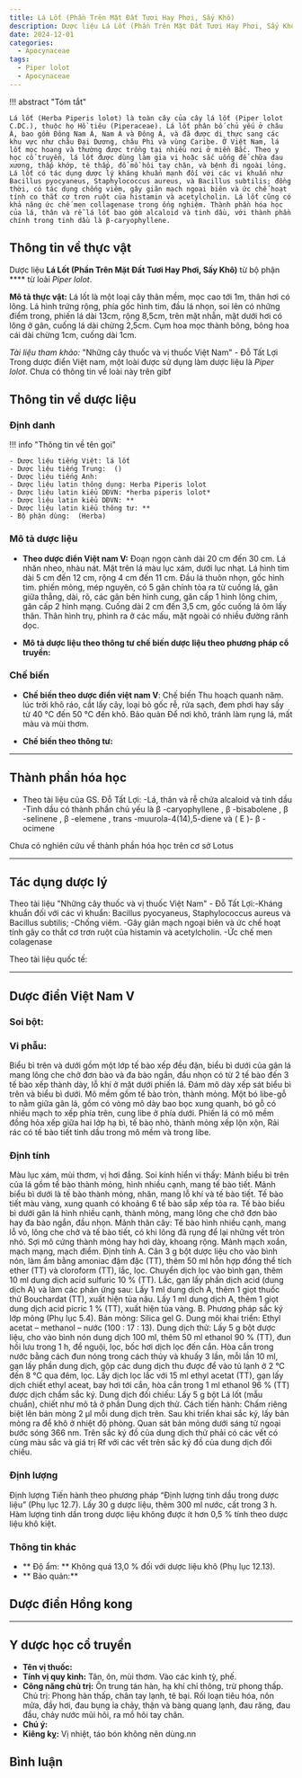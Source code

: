 ```yaml
---
title: Lá Lốt (Phần Trên Mặt Đất Tươi Hay Phơi, Sấy Khô)
description: Dược liệu Lá Lốt (Phần Trên Mặt Đất Tươi Hay Phơi, Sấy Khô) từ bộ phận  từ loài *Piper lolot*
date: 2024-12-01
categories:
  - Apocynaceae
tags:
  - Piper lolot
  - Apocynaceae
---
```

!!! abstract "Tóm tắt"

    Lá lốt (Herba Piperis lolot) là toàn cây của cây lá lốt (Piper lolot C.DC.), thuộc họ Hồ tiêu (Piperaceae). Lá lốt phân bố chủ yếu ở châu Á, bao gồm Đông Nam Á, Nam Á và Đông Á, và đã được di thực sang các khu vực như châu Đại Dương, châu Phi và vùng Caribe. Ở Việt Nam, lá lốt mọc hoang và thường được trồng tại nhiều nơi ở miền Bắc. Theo y học cổ truyền, lá lốt được dùng làm gia vị hoặc sắc uống để chữa đau xương, thấp khớp, tê thấp, đổ mồ hôi tay chân, và bệnh đi ngoài lỏng. Lá lốt có tác dụng dược lý kháng khuẩn mạnh đối với các vi khuẩn như Bacillus pyocyaneus, Staphylococcus aureus, và Bacillus subtilis; đồng thời, có tác dụng chống viêm, gây giãn mạch ngoại biên và ức chế hoạt tính co thắt cơ trơn ruột của histamin và acetylcholin. Lá lốt cũng có khả năng ức chế men collagenase trong ống nghiệm. Thành phần hóa học của lá, thân và rễ lá lốt bao gồm alcaloid và tinh dầu, với thành phần chính trong tinh dầu là β-caryophyllene.

## Thông tin về thực vật


Dược liệu **Lá Lốt (Phần Trên Mặt Đất Tươi Hay Phơi, Sấy Khô)** từ bộ phận **** từ loài *Piper lolot*.

**Mô tả thực vật:** Lá lốt là một loại cây thân mềm, mọc cao tới 1m, thân hơi có lông. Lá hình trứng rộng, phía gốc hình tim, đầu lá nhọn, soi lên có những điểm trong, phiến lá dài 13cm, rộng 8,5cm, trên mặt nhẵn, mặt dưới hơi có lông ở gân, cuống lá dài chừng 2,5cm. Cụm hoa mọc thành bông, bông hoa cái dài chừng 1cm, cuống dài 1cm.

*Tài liệu tham khảo:* "Những cây thuốc và vị thuốc Việt Nam" - Đỗ Tất Lợi 
Trong dược điển Việt nam, một loài được sử dụng làm dược liệu là *Piper lolot*. 
Chưa có thông tin về loài này trên gibf


## Thông tin về dược liệu 

### Định danh

!!! info "Thông tin về tên gọi"

    - Dược liệu tiếng Việt: lá lốt
    - Dược liệu tiếng Trung:  ()
    - Dược liệu tiếng Anh: 
    - Dược liệu latin thông dụng: Herba Piperis lolot
    - Dược liệu latin kiểu DĐVN: *herba piperis lolot*
    - Dược liệu latin kiểu DĐVN: **
    - Dược liệu latin kiểu thông tư: **
    - Bộ phận dùng:  (Herba)

### Mô tả dược liệu 

- **Theo dược điển Việt nam V:** Đoạn ngọn cành dài 20 cm đến 30 cm. Lá nhăn nheo, nhàu nát. Mặt trên lá màu lục xám, dưới lục nhạt. Lá hình tim dài 5 cm đến 12 cm, rộng 4 cm đến 11 cm. Đầu lá thuôn nhọn, gốc hình tim. phiến mỏng, mép nguyên, có 5 gân chính tỏa ra từ cuống lá, gân giữa thẳng, dài, rõ, các gân bên hình cung, gân cấp 1 hình lông chim, gân cấp 2 hình mạng. Cuống dài 2 cm đến 3,5 cm, gốc cuống lá ôm lấy thân. Thân hình trụ, phình ra ở các mấu, mặt ngoài có nhiều đường rãnh dọc.

- **Mô tả dược liệu theo thông tư chế biến dược liệu theo phương pháp cổ truyền:** 

### Chế biến 

- **Chế biến theo dược điển việt nam V**: Chế biến Thu hoạch quanh năm. lúc trời khô ráo, cắt lấy cây, loại bỏ gốc rễ, rửa sạch, đem phơi hay sấy từ 40 °C đến 50 °C đến khô. Bảo quản Để nơi khô, tránh làm rụng lá, mất màu và mùi thơm.

- **Chế biến theo thông tư:** 

--- 

## Thành phần hóa học

- Theo tài liệu của GS. Đỗ Tất Lợi:  -Lá, thân và rễ chứa alcaloid và tinh dầu 
-Tinh dầu có thành phần chủ yếu là β -caryophyllene , β -bisabolene , β -selinene , β -elemene , trans -muurola-4(14),5-diene và ( E )- β -ocimene
    
Chưa có nghiên cứu về thành phần hóa học trên cơ sở Lotus

---

## Tác dụng dược lý

Theo tài liệu "Những cây thuốc và vị thuốc Việt Nam" - Đỗ Tất Lợi:-Kháng khuẩn đối với các vì khuẩn: Bacillus pyocyaneus, Staphylococcus aureus và Bacillus subtilis;
-Chống viêm. 
-Gây giãn mạch ngoại biên và ức chế hoạt tính gây co thắt cơ trơn ruột của histamin và acetylcholin. 
-Ức chế men colagenase

Theo tài liệu quốc tế: 

---

## Dược điển Việt Nam V

### Soi bột:



<!-- Hình ảnh soi bột sẽ được tự động chèn vào đây sau -->

### Vi phẫu:

Biểu bì trên và dưới gồm một lớp tế bào xếp đều đặn, biểu bì dưới của gân lá mang lông che chở đơn bào và đa bào ngắn, đầu nhọn có từ 2 tế bào đến 3 tế bào xếp thành dày, lỗ khí ở mặt dưới phiến lá. Đám mô dày xếp sát biểu bì trên và biểu bì dưới. Mô mềm gồm tế bào tròn, thành mỏng. Một bó libe-gỗ to nằm giữa gân lá, gồm có vòng mô dày bao bọc xung quanh, bó gỗ có nhiều mạch to xếp phía trên, cung libe ở phía dưới. Phiến lá có mô mềm đồng hỏa xếp giữa hai lớp hạ bì, tế bào nhò, thành mỏng xếp lộn xộn, Rải rác có tế bào tiết tinh dầu trong mô mềm và trong libe.

<!-- Hình ảnh vi phẫu sẽ được tự động chèn vào đây sau -->

### Định tính

Màu lục xám, mùi thơm, vị hơi đắng. Soi kính hiển vi thấy: Mảnh biểu bì trên của lá gồm tế bào thành mỏng, hình nhiều cạnh, mang tế bào tiết. Mảnh biểu bì dưới là tế bào thành mỏng, nhăn, mang lỗ khí và tế bào tiết. Tế bào tiết màu vàng, xung quanh có khoảng 6 tế bào sắp xếp tỏa ra. Tế bào biểu bì dưới gân lá hình nhiều cạnh, thành mỏng, mang lông che chở đơn bào hay đa bào ngắn, đầu nhọn. Mảnh thân cây: Tế bào hình nhiều cạnh, mang lỗ vỏ, lông che chở và tế bào tiết, có khi lông đã rụng để lại những vết tròn nhỏ. Sợi mô cứng thành mỏng hay hơi dày, khoang rộng. Mảnh mạch xoắn, mạch mạng, mạch điểm. Định tính A. Cân 3 g bột dược liệu cho vào bình nón, làm ẩm bằng amoniac đậm đặc (TT), thêm 50 ml hỗn hợp đồng thể tích ether (TT) và cloroform (TT), lắc, lọc. Chuyển dịch lọc vào bình gạn, thêm 10 ml dung dịch acid sulfuric 10 % (TT). Lắc, gạn lấy phần dịch acid (dung dịch A) và làm các phản ứng sau: Lấy 1 ml dung dịch A, thêm 1 giọt thuốc thử Bouchardat (TT), xuất hiện tủa nâu. Lấy 1 ml dung dịch A, thêm 1 giọt dung dịch acid picric 1 % (TT), xuất hiện tủa vàng. B. Phương pháp sắc ký lớp mỏng (Phụ lục 5.4). Bản mỏng: Silica gel G. Dung môi khai triển: Ethyl acetat – methanol – nước (100 : 17 : 13). Dung dịch thử: Lấy 5 g bột dược liệu, cho vào bình nón dung dịch 100 ml, thêm 50 ml ethanol 90 % (TT), đun hồi lưu trong 1 h, để nguội, lọc, bốc hơi dịch lọc đến cắn. Hòa cắn trong nước bằng cách đun nóng trong cách thủy và khuấy 3 lần, mỗi lần 10 ml, gạn lấy phần dung dịch, gộp các dung dịch thu được để vào tủ lạnh ở 2 °C đến 8 °C qua đêm, lọc. Lấy dịch lọc lắc với 15 ml ethyl acetat (TT), gạn lấy dịch chiết ethyl aceat, bay hơi tới cắn, hòa cắn trong 1 ml ethanol 96 % (TT) được dịch chẩm sắc ký. Dung dịch đối chiếu: Lấy 5 g bột Lá lốt (mẫu chuẩn), chiết như mô tả ở phần Dung dịch thử. Cách tiến hành: Chấm riêng biệt lên bản mòng 2 µl mỗi dung dịch trên. Sau khi triển khai sắc ký, lấy bản mỏng ra để khô ở nhiệt độ phòng. Quan sát bản mỏng dưới sáng tử ngoại bước sóng 366 nm. Trên sắc ký đồ của dung dịch thử phải có các vết có cùng màu sắc và giá trị Rf với các vết trên sắc ký đồ của dung dịch đối chiếu.

### Định lượng

Định lượng Tiến hành theo phương pháp “Định lượng tinh dầu trong dược liệu” (Phụ lục 12.7). Lấy 30 g dược liệu, thêm 300 ml nước, cất trong 3 h. Hàm lượng tinh dần trong dược liệu không được ít hơn 0,5 % tính theo dược liệu khô kiệt.

### Thông tin khác 

- ** Độ ẩm: ** Không quá 13,0 % đối với dược liệu khô (Phụ lục 12.13).
- ** Bảo quản:** 

## Dược điển Hồng kong

<!-- PDF sẽ được tự động chèn vào đây sau -->


---

## Y dược học cổ truyền

- **Tên vị thuốc:** 
- **Tính vị quy kinh:** Tân, ôn, mùi thơm. Vào các kinh tỳ, phế.
- **Công năng chủ trị:** Ôn trung tán hàn, hạ khí chỉ thông, trừ phong thấp. Chủ trị: Phong hàn thấp, chân tay lạnh, tê bại. Rối loạn tiêu hóa, nôn mửa, đầy hơi, đau bụng ỉa chảy, thận và bàng quang lạnh, đau răng, đau đầu, chảy nước mũi hôi, ra mồ hôi tay chân.
- **Chú ý:** 
- **Kiêng kỵ:** Vị nhiệt, táo bón không nên dùng.nn



## Bình luận

<div id="giscus-container"></div>
<script src="https://giscus.app/client.js"
        data-repo="hoangson0787/CSDL-duoc-lieu"
        data-repo-id="R_kgDONbMRNA"
        data-category="Duoc lieu"
        data-category-id="DIC_kwDONbMRNM4ClklR"
        data-mapping="pathname"
        data-strict="0"
        data-reactions-enabled="1"
        data-emit-metadata="1"
        data-input-position="bottom"
        data-theme="light"
        data-lang="en"
        crossorigin="anonymous"
        async>
</script>

